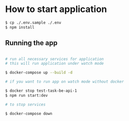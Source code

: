 # How to start application

```bash
$ cp ./.env.sample ./.env
$ npm install
```

## Running the app

```bash

# run all necessary services for application
# this will run application under watch mode

$ docker-compose up --build -d

# if you want to run app on watch mode without docker

$ docker stop test-task-be-api-1
$ npm run start:dev

# to stop services

$ docker-compose down

```
